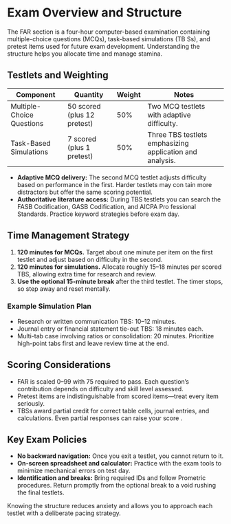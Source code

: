 # Exam Overview and Structure

The FAR section is a four-hour computer-based examination containing multiple-choice questions (MCQs), task-based simulations (TB
Ss), and pretest items used for future exam development. Understanding the structure helps you allocate time and manage stamina.

## Testlets and Weighting

| Component                 | Quantity                    | Weight | Notes                                                    |
| ------------------------- | --------------------------- | ------ | -------------------------------------------------------- |
| Multiple-Choice Questions | 50 scored (plus 12 pretest) | 50%    | Two MCQ testlets with adaptive difficulty.               |
| Task-Based Simulations    | 7 scored (plus 1 pretest)   | 50%    | Three TBS testlets emphasizing application and analysis. |

- **Adaptive MCQ delivery:** The second MCQ testlet adjusts difficulty based on performance in the first. Harder testlets may con
  tain more distractors but offer the same scoring potential.
- **Authoritative literature access:** During TBS testlets you can search the FASB Codification, GASB Codification, and AICPA Pro
  fessional Standards. Practice keyword strategies before exam day.

## Time Management Strategy

1. **120 minutes for MCQs.** Target about one minute per item on the first testlet and adjust based on difficulty in the second.
2. **120 minutes for simulations.** Allocate roughly 15–18 minutes per scored TBS, allowing extra time for research and review.
3. **Use the optional 15-minute break** after the third testlet. The timer stops, so step away and reset mentally.

### Example Simulation Plan

- Research or written communication TBS: 10–12 minutes.
- Journal entry or financial statement tie-out TBS: 18 minutes each.
- Multi-tab case involving ratios or consolidation: 20 minutes. Prioritize high-point tabs first and leave review time at the end.

## Scoring Considerations

- FAR is scaled 0–99 with 75 required to pass. Each question’s contribution depends on difficulty and skill level assessed.
- Pretest items are indistinguishable from scored items—treat every item seriously.
- TBSs award partial credit for correct table cells, journal entries, and calculations. Even partial responses can raise your score
  .

## Key Exam Policies

- **No backward navigation:** Once you exit a testlet, you cannot return to it.
- **On-screen spreadsheet and calculator:** Practice with the exam tools to minimize mechanical errors on test day.
- **Identification and breaks:** Bring required IDs and follow Prometric procedures. Return promptly from the optional break to a
  void rushing the final testlets.

Knowing the structure reduces anxiety and allows you to approach each testlet with a deliberate pacing strategy.
